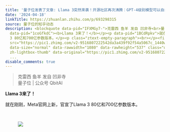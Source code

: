 ```yaml
---
title: '量子位发表了文章: Llama 3突然来袭！开源社区再次沸腾：GPT-4级别模型可以自由访问的时代到来'
date: '2024-04-18'
linkTitle: https://zhuanlan.zhihu.com/p/693298315
source: 量子位的知乎动态
description: <blockquote data-pid="IFXMGy7-">克雷西 鱼羊 发自 凹非寺<br>量子位 | 公众号 QbitAI</blockquote><p
  data-pid="1coGfkdC"><b>Llama 3来了！</b></p><p data-pid="1BCdRpkv">就在刚刚，Meta官网上新，官宣了Llama
  3 80亿和700亿参数版本。</p><p class="ztext-empty-paragraph"><br></p><figure data-size="normal"><img
  src="https://pic1.zhimg.com/v2-9516807222542da3a439f92f54a5067c_1440w.jpg" data-caption=""
  data-size="normal" data-rawwidth="1080" data-rawheight="537" class="origin_image
  zh-lightbox-thumb" data-original="https://pic1.zhimg.com/v2-9516807222542da3a439f92f54a5067c_r.jpg"
  ...
disable_comments: true
---
```

<blockquote data-pid="IFXMGy7-">克雷西 鱼羊 发自 凹非寺<br>量子位 | 公众号 QbitAI</blockquote><p data-pid="1coGfkdC"><b>Llama 3来了！</b></p><p data-pid="1BCdRpkv">就在刚刚，Meta官网上新，官宣了Llama 3 80亿和700亿参数版本。</p><p class="ztext-empty-paragraph"><br></p><figure data-size="normal"><img src="https://pic1.zhimg.com/v2-9516807222542da3a439f92f54a5067c_1440w.jpg" data-caption="" data-size="normal" data-rawwidth="1080" data-rawheight="537" class="origin_image zh-lightbox-thumb" data-original="https://pic1.zhimg.com/v2-9516807222542da3a439f92f54a5067c_r.jpg" ...